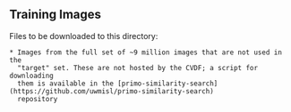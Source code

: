 Training Images
---------------

Files to be downloaded to this directory:

    * Images from the full set of ~9 million images that are not used in the
      "target" set. These are not hosted by the CVDF; a script for downloading
      them is available in the [primo-similarity-search](https://github.com/uwmisl/primo-similarity-search)
      repository
